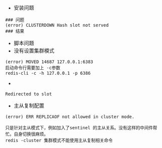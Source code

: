 <font face="Simsun" size=3>

- 安装问题
~~~
### 问题
(error) CLUSTERDOWN Hash slot not served
### 结果
~~~

- 脚本问题
- 没有设置集群模式

~~~
(error) MOVED 14687 127.0.0.1:6383
启动命令行需要加上 -c参数
redis-cli -c -h 127.0.0.1 -p 6386
~~~


- 
~~~
Redirected to slot
~~~
- 主从复制配置
~~~
(error) ERR REPLICAOF not allowed in cluster mode.

只是针对主从模式下，例如加入了sentinel 的主从关系。没有这样的中间件帮忙。自身切换很麻烦。
redis -cluster 集群模式不能使用主从复制相关命令
~~~


</font>
